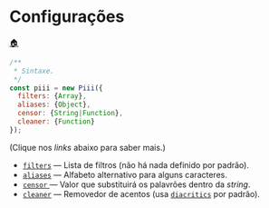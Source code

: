 # Configurações

[:house:](./README.md#readme)

```js
/**
 * Sintaxe.
 */
const piii = new Piii({
  filters: {Array},
  aliases: {Object},
  censor: {String|Function},
  cleaner: {Function}
});
```

(Clique nos *links* abaixo para saber mais.)

* [`filters`](./opcoes/1-filters.md#readme) ― Lista de filtros (não há nada definido por padrão).
* [`aliases`](./opcoes/2-aliases.md#readme) ― Alfabeto alternativo para alguns caracteres.
* [`censor` ](./opcoes/3-censor.md#readme) ― Valor que substituirá os palavrões dentro da *string*.
* [`cleaner`](./opcoes/4-cleaner.md#readme) ― Removedor de acentos (usa [`diacritics`](https://npm.im/diacritics) por padrão).
